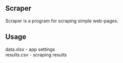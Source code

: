## Scraper

Scraper is a program for scraping simple web-pages.

## Usage

data.xlsx - app settings  
results.csv - scraping results
